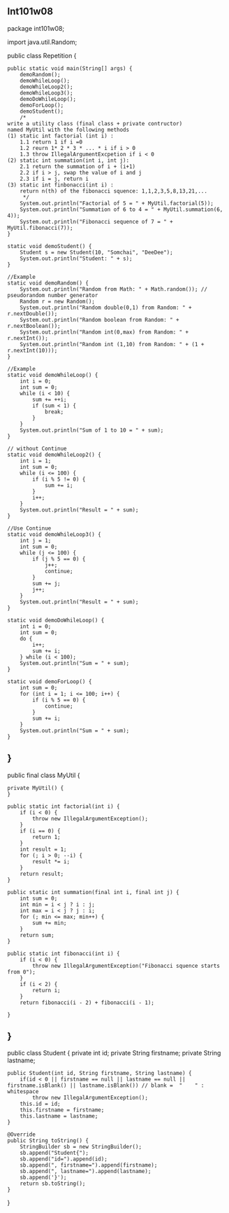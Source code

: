 Int101w08
-------------------------------------------------------------------------------------------------------------------------------------------------------------------------------------------------------------------
package int101w08;

import java.util.Random;

public class Repetition {

    public static void main(String[] args) {
        demoRandom();
        demoWhileLoop();
        demoWhileLoop2();
        demoWhileLoop3();
        demoDoWhileLoop();
        demoForLoop();
        demoStudent();
        /*
    write a utility class (final class + private contructor)
    named MyUtil with the following methods
    (1) static int factorial (int i) :
        1.1 return 1 if i =0
        1.2 reurn 1* 2 * 3 * ... * i if i > 0
        1.3 throw IllegalArgumentExcpetion if i < 0
    (2) static int summation(int i, int j):
        2.1 return the summation of i + (i+1)
        2.2 if i > j, swap the value of i and j
        2.3 if i = j, return i 
    (3) static int finbonacci(int i) :
        return n(th) of the fibonacci squence: 1,1,2,3,5,8,13,21,...
         */
        System.out.println("Factorial of 5 = " + MyUtil.factorial(5));
        System.out.println("Summation of 6 to 4 = " + MyUtil.summation(6, 4));
        System.out.println("Fibonacci sequence of 7 = " + MyUtil.fibonacci(7));
    }

    static void demoStudent() {
        Student s = new Student(10, "Somchai", "DeeDee");
        System.out.println("Student: " + s);
    }

    //Example
    static void demoRandom() {
        System.out.println("Random from Math: " + Math.random()); // pseudorandom number generator
        Random r = new Random();
        System.out.println("Random double(0,1) from Random: " + r.nextDouble());
        System.out.println("Random boolean from Random: " + r.nextBoolean());
        System.out.println("Random int(0,max) from Random: " + r.nextInt());
        System.out.println("Random int (1,10) from Random: " + (1 + r.nextInt(10)));
    }

    //Example
    static void demoWhileLoop() {
        int i = 0;
        int sum = 0;
        while (i < 10) {
            sum += ++i;
            if (sum < 1) {
                break;
            }
        }
        System.out.println("Sum of 1 to 10 = " + sum);
    }

    // without Continue   
    static void demoWhileLoop2() {
        int i = 1;
        int sum = 0;
        while (i <= 100) {
            if (i % 5 != 0) {
                sum += i;
            }
            i++;
        }
        System.out.println("Result = " + sum);
    }

    //Use Continue
    static void demoWhileLoop3() {
        int j = 1;
        int sum = 0;
        while (j <= 100) {
            if (j % 5 == 0) {
                j++;
                continue;
            }
            sum += j;
            j++;
        }
        System.out.println("Result = " + sum);
    }

    static void demoDoWhileLoop() {
        int i = 0;
        int sum = 0;
        do {
            i++;
            sum += i;
        } while (i < 100);
        System.out.println("Sum = " + sum);
    }

    static void demoForLoop() {
        int sum = 0;
        for (int i = 1; i <= 100; i++) {
            if (i % 5 == 0) {
                continue;
            }
            sum += i;
        }
        System.out.println("Sum = " + sum);
    }

}
-------------------------------------------------------------------------------------------------------------------------------------------------------------------------------------------------------------------
public final class MyUtil {

    private MyUtil() {
    }

    public static int factorial(int i) {
        if (i < 0) {
            throw new IllegalArgumentException();
        }
        if (i == 0) {
            return 1;
        }
        int result = 1;
        for (; i > 0; --i) {
            result *= i;
        }
        return result;
    }

    public static int summation(final int i, final int j) {
        int sum = 0;
        int min = i < j ? i : j;
        int max = i < j ? j : i;
        for (; min <= max; min++) {
            sum += min;
        }
        return sum;
    }

    public static int fibonacci(int i) {
        if (i < 0) {
            throw new IllegalArgumentException("Fibonacci squence starts from 0");
        }
        if (i < 2) {
            return i;
        }
        return fibonacci(i - 2) + fibonacci(i - 1);

    }
}
-------------------------------------------------------------------------------------------------------------------------------------------------------------------------------------------------------------------

public class Student {
    private int id;
    private String firstname;
    private String lastname;

    public Student(int id, String firstname, String lastname) {
        if(id < 0 || firstname == null || lastname == null || firstname.isBlank() || lastname.isBlank()) // blank =  "    " : whitespace
            throw new IllegalArgumentException();
        this.id = id;
        this.firstname = firstname;
        this.lastname = lastname;
    }

    @Override
    public String toString() {
        StringBuilder sb = new StringBuilder();
        sb.append("Student{");
        sb.append("id=").append(id);
        sb.append(", firstname=").append(firstname);
        sb.append(", lastname=").append(lastname);
        sb.append('}');
        return sb.toString();
    }

}
